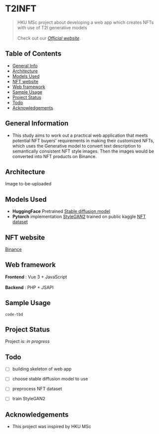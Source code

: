 # T2INFT
> HKU MSc project about developing a web app which creates NFTs with use of T2I generative models <br /> <br />
> Check out our [_Official website_](https://www.google.com).

## Table of Contents
* [General Info](#general-information)
* [Architecture](#architecture)
* [Models Used](#models-used)
* [NFT website](#nft-website)
* [Web framework](#web-framework)
* [Sample Usage](#sample-usage)
* [Project Status](#project-status)
* [Todo](#todo)
* [Acknowledgements](#acknowledgements)
<!-- * [License](#license) -->


## General Information
- This study aims to work out a practical web application that meets potential NFT buyers' requirements in making their customized NFTs, 
which uses the Generative model to convert text description to semantically consistent NFT style images. 
Then the images would be converted into NFT products on Binance.


## Architecture
<!-- ![Example screenshot](./img/screenshot.png) -->
Image to-be-uploaded



## Models Used
- __HuggingFace__ Pretrained [Stable diffusion model](https://www.google.com)
- __Pytorch__ implementation [StyleGAN2](https://www.google.com) trained on public kaggle [NFT dataset](https://www.google.com)


## NFT website
[Binance](https://www.google.com)


## Web framework
__Frontend__ : Vue 3 + JavaScript <br /><br />
__Backend__ : PHP + JSAPI


## Sample Usage

`code-tbd`


## Project Status
Project is: _in progress_


## Todo
- [ ] building skeleton of web app
- [ ] choose stable diffusion model to use
- [ ] preprocess NFT dataset
- [ ] train StyleGAN2


## Acknowledgements
- This project was inspired by HKU MSc

